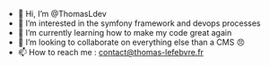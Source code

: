 - 👋 Hi, I’m @ThomasLdev
- 👀 I’m interested in the symfony framework and devops processes
- 🌱 I’m currently learning how to make my code great again
- 💞️ I’m looking to collaborate on everything else than a CMS :angry:
- 📫 How to reach me : contact@thomas-lefebvre.fr

<!---
ThomasLdev/ThomasLdev is a ✨ special ✨ repository because its `README.md` (this file) appears on your GitHub profile.
You can click the Preview link to take a look at your changes.
--->
